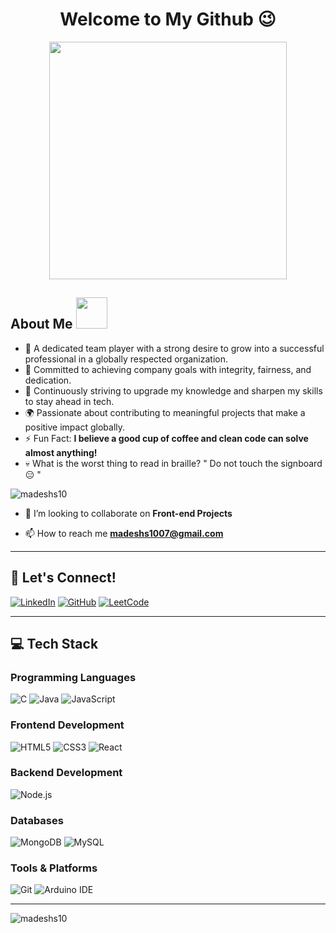 <h1 align="center">Welcome to My Github 😉</h1>

<p  align="center"><img height="380" src = "https://github.com/madeshs10/Madesh_S/blob/main/git2.gif"></p>

## About Me <img src="https://media.giphy.com/media/mGcNjsfWAjY5AEZNw6/giphy.gif" width="50">

- 🤝 A dedicated team player with a strong desire to grow into a successful professional in a globally respected organization.
- 🎯 Committed to achieving company goals with integrity, fairness, and dedication.
- 🚀 Continuously striving to upgrade my knowledge and sharpen my skills to stay ahead in tech.
- 🌍 Passionate about contributing to meaningful projects that make a positive impact globally.
- ⚡ Fun Fact: **I believe a good cup of coffee and clean code can solve almost anything!**
- 💀 What is the worst thing to read in braille? " Do not touch the signboard 😑 "

<p align="left"> <img src="https://komarev.com/ghpvc/?username=madeshs10&label=Profile%20views&color=0e75b6&style=flat" alt="madeshs10" /> </p>

- 👯 I’m looking to collaborate on **Front-end Projects**

- 📫 How to reach me **madeshs1007@gmail.com**

---

## 🤝 Let's Connect!

[![LinkedIn](https://img.shields.io/badge/LinkedIn-0077B5?style=for-the-badge&logo=linkedin&logoColor=white)](https://www.linkedin.com/in/s-madesh/)
[![GitHub](https://img.shields.io/badge/GitHub-100000?style=for-the-badge&logo=github&logoColor=white)](https://github.com/madeshs10/Madesh_S)
[![LeetCode](https://img.shields.io/badge/LeetCode-FFA116?style=for-the-badge&logo=leetcode&logoColor=black)](https://leetcode.com/u/Madesh_10/)

---

## 💻 Tech Stack

<div align="left">

### Programming Languages

![C](https://img.shields.io/badge/C-%2300599C.svg?style=for-the-badge&logo=c&logoColor=white)
![Java](https://img.shields.io/badge/Java-%23ED8B00.svg?style=for-the-badge&logo=openjdk&logoColor=white)
![JavaScript](https://img.shields.io/badge/JavaScript-%23323330.svg?style=for-the-badge&logo=javascript&logoColor=%23F7DF1E)

### Frontend Development

![HTML5](https://img.shields.io/badge/HTML5-%23E34F26.svg?style=for-the-badge&logo=html5&logoColor=white)
![CSS3](https://img.shields.io/badge/CSS3-%231572B6.svg?style=for-the-badge&logo=css3&logoColor=white)
![React](https://img.shields.io/badge/React-%2320232A.svg?style=for-the-badge&logo=react&logoColor=%2361DAFB)

### Backend Development

![Node.js](https://img.shields.io/badge/Node.js-%23339933.svg?style=for-the-badge&logo=node.js&logoColor=white)

### Databases

![MongoDB](https://img.shields.io/badge/MongoDB-%234ea94b.svg?style=for-the-badge&logo=mongodb&logoColor=white)
![MySQL](https://img.shields.io/badge/MySQL-%2300f.svg?style=for-the-badge&logo=mysql&logoColor=white)

### Tools & Platforms

![Git](https://img.shields.io/badge/Git-%23F05033.svg?style=for-the-badge&logo=git&logoColor=white)
![Arduino IDE](https://img.shields.io/badge/Arduino-00979D?style=for-the-badge&logo=arduino&logoColor=white)

</div>

---

<p><img align="center" src="https://github-readme-stats.vercel.app/api/top-langs?username=madeshs10&show_icons=true&locale=en&layout=compact" alt="madeshs10" /></p>


